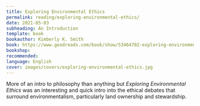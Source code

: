 ```yaml
---
title: Exploring Environmental Ethics
permalink: reading/exploring-environmental-ethics/
date: 2021-05-03
subheading: An Introduction
template: book
bookauthor: Kimberly K. Smith
book: https://www.goodreads.com/book/show/53464702-exploring-environmental-ethics
bookshop: 
recommended: 
language: English
cover: images/covers/exploring-environmental-ethics.jpg
---
```


More of an intro to philosophy than anything but *Exploring Environmental Ethics* was an interesting and quick intro into the ethical debates that surround environmentalism, particularly land ownership and stewardship.
